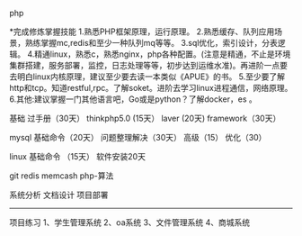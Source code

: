 php

*完成修炼掌握技能
1.熟悉PHP框架原理，运行原理。
2.熟悉缓存、队列应用场景，熟练掌握mc,redis和至少一种队列mq等等。
3.sql优化，索引设计，分表逻辑。
4.精通linux，熟悉c，熟悉nginx，php各种配置。(注意是精通，不止是环境集群搭建，服务部署，监控，日志处理等等，初步达到运维水准)。再进阶一点要去明白linux内核原理，建议至少要去读一本类似《APUE》的书。
5.至少要了解http和tcp。知道restful,rpc。了解soket。进阶去学习linux进程通信，网络原理。
6.其他:建议掌握一门其他语言吧，Go或是python？了解docker，es 。


基础 过手册（30天）
thinkphp5.0 (15天）
laver  (20天)
framework（30天）

mysql 
基础命令（20天）
问题整理解决（30天）
高级（15）
优化（30）

linux
基础命令 （15天）
软件安装20天


git
redis
memcash
php-算法

系统分析
文档设计
项目部署


---------------------
项目练习
1、学生管理系统
2、oa系统
3、文件管理系统
4、商城系统